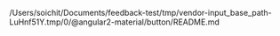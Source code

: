 /Users/soichit/Documents/feedback-test/tmp/vendor-input_base_path-LuHnf51Y.tmp/0/@angular2-material/button/README.md